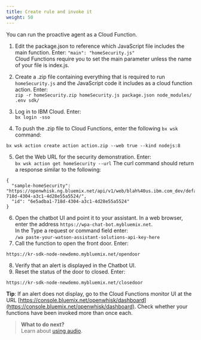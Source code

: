 ```yaml
---
title: Create rule and invoke it
weight: 50
---
```

You can run the proactive agent as a Cloud Function.  

1.   Edit the package.json to reference which JavaScript file includes the main function. Enter:
  `"main": "homeSecurity.js"`<br>
Cloud Functions require you to set the main parameter unless the name of your file is index.js.

2. Create a .zip file containing everything that is required to run `homeSecurity.js` and the JavaScript code it includes as a cloud function action. Enter:<br>
  `zip -r homeSecurity.zip homeSecurity.js package.json node_modules/ .env sdk/`
3.  Log in to IBM Cloud. Enter:<br>
`bx login -sso`
4.  To push the .zip file to Cloud Functions, enter the following `bx wsk` command:
  ```
  bx wsk action create action action.zip --web true --kind nodejs:8

  ```
5.  Get the Web URL for the security demonstration.  Enter: <br>
  `bx wsk action get homeSecurity --url`
  The curl command should return a response similar to the following:
  ```
  {
    "sample-homeSecurity": "https://openwhisk.ng.bluemix.net/api/v1/web/blah%40us.ibm.com_dev/default/homSecurity/6e5adba1-718d-4304-a3c1-4d28e55a5524/",
    "id": "6e5adba1-718d-4304-a3c1-4d28e55a5524"
  }
  ```
6. Open the chatbot UI and point it to your assistant.  In a web browser, enter the address `https://wpa-chat-bot.mybluemix.net`. <br>
In the Type a request or command field enter:<br>
  `/wa paste-your-watson-assistant-solutions-api-key-here`
7. Call the function to open the front door. 
Enter:
  ```
  https://kr-sdk-node-newdemo.mybluemix.net/opendoor

  ```
8. Verify that an alert is displayed in the Chatbot UI.
9. Reset the status of the door to closed.  Enter:
  ```
  https://kr-sdk-node-newdemo.mybluemix.net/closedoor

  ```
  **Tip**: If an alert does not display, go to the Cloud Functions monitor UI at the URL [https://console.bluemix.net/openwhisk/dashboard](https://console.bluemix.net/openwhisk/dashboard). Check whether your functions have been invoked more than once each.

> **What to do next?**<br/>
Learn about [using audio]({{site.baseurl}}/audio/audio_support).<br/>
